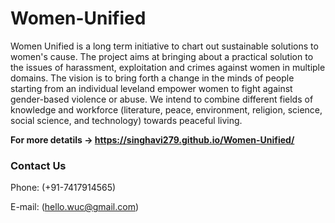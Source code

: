<h1> Women-Unified</h1>
Women Unified is a long term initiative to chart out sustainable solutions to women's cause. The project aims at bringing about a practical solution to the issues of harassment, exploitation and crimes against women in multiple domains.
The vision is to bring forth a change in the minds of people starting from an individual leveland empower women to fight against gender-based violence or abuse. We intend to combine different fields of knowledge and workforce (literature, peace, environment, religion, science, social science, and technology) towards peaceful living.


<b>For more detatils -> https://singhavi279.github.io/Women-Unified/</b>

<h3> Contact Us </h3>
Phone: (+91-7417914565)

E-mail: (hello.wuc@gmail.com)
